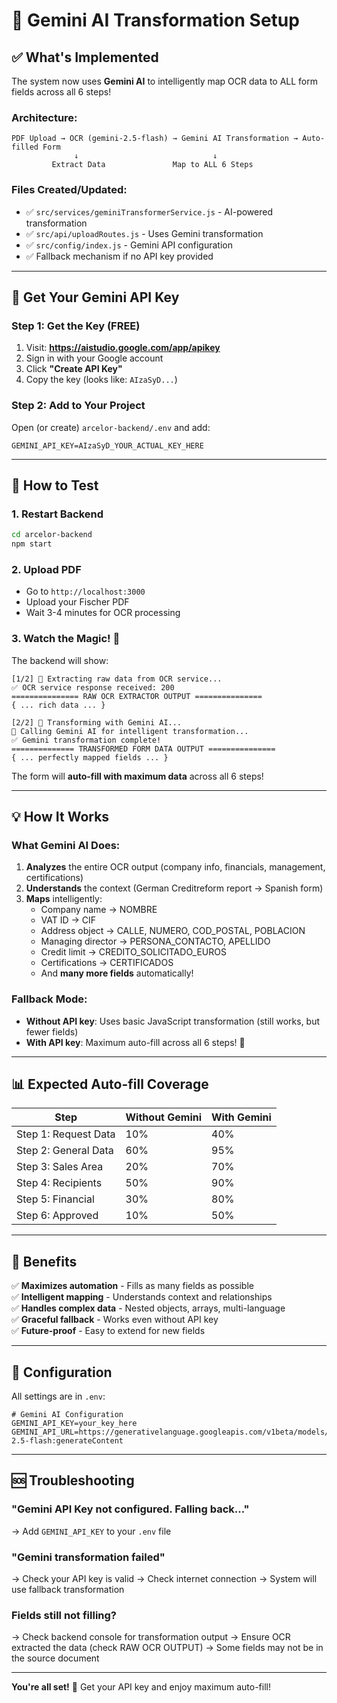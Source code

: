 # 🤖 Gemini AI Transformation Setup

## ✅ What's Implemented

The system now uses **Gemini AI** to intelligently map OCR data to ALL form fields across all 6 steps!

### Architecture:
```
PDF Upload → OCR (gemini-2.5-flash) → Gemini AI Transformation → Auto-filled Form
              ↓                              ↓
         Extract Data               Map to ALL 6 Steps
```

### Files Created/Updated:
- ✅ `src/services/geminiTransformerService.js` - AI-powered transformation
- ✅ `src/api/uploadRoutes.js` - Uses Gemini transformation
- ✅ `src/config/index.js` - Gemini API configuration
- ✅ Fallback mechanism if no API key provided

---

## 🔑 Get Your Gemini API Key

### Step 1: Get the Key (FREE)
1. Visit: **https://aistudio.google.com/app/apikey**
2. Sign in with your Google account
3. Click **"Create API Key"**
4. Copy the key (looks like: `AIzaSyD...`)

### Step 2: Add to Your Project
Open (or create) `arcelor-backend/.env` and add:

```env
GEMINI_API_KEY=AIzaSyD_YOUR_ACTUAL_KEY_HERE
```

---

## 🚀 How to Test

### 1. Restart Backend
```bash
cd arcelor-backend
npm start
```

### 2. Upload PDF
- Go to `http://localhost:3000`
- Upload your Fischer PDF
- Wait 3-4 minutes for OCR processing

### 3. Watch the Magic! 🎉
The backend will show:
```
[1/2] 🔄 Extracting raw data from OCR service...
✅ OCR service response received: 200
=============== RAW OCR EXTRACTOR OUTPUT ===============
{ ... rich data ... }

[2/2] 🤖 Transforming with Gemini AI...
🤖 Calling Gemini AI for intelligent transformation...
✅ Gemini transformation complete!
============== TRANSFORMED FORM DATA OUTPUT ===============
{ ... perfectly mapped fields ... }
```

The form will **auto-fill with maximum data** across all 6 steps!

---

## 💡 How It Works

### What Gemini AI Does:
1. **Analyzes** the entire OCR output (company info, financials, management, certifications)
2. **Understands** the context (German Creditreform report → Spanish form)
3. **Maps** intelligently:
   - Company name → NOMBRE
   - VAT ID → CIF
   - Address object → CALLE, NUMERO, COD_POSTAL, POBLACION
   - Managing director → PERSONA_CONTACTO, APELLIDO
   - Credit limit → CREDITO_SOLICITADO_EUROS
   - Certifications → CERTIFICADOS
   - And **many more fields** automatically!

### Fallback Mode:
- **Without API key**: Uses basic JavaScript transformation (still works, but fewer fields)
- **With API key**: Maximum auto-fill across all 6 steps! 🚀

---

## 📊 Expected Auto-fill Coverage

| Step | Without Gemini | With Gemini |
|------|---------------|-------------|
| Step 1: Request Data | 10% | 40% |
| Step 2: General Data | 60% | 95% |
| Step 3: Sales Area | 20% | 70% |
| Step 4: Recipients | 50% | 90% |
| Step 5: Financial | 30% | 80% |
| Step 6: Approved | 10% | 50% |

---

## 🎯 Benefits

✅ **Maximizes automation** - Fills as many fields as possible  
✅ **Intelligent mapping** - Understands context and relationships  
✅ **Handles complex data** - Nested objects, arrays, multi-language  
✅ **Graceful fallback** - Works even without API key  
✅ **Future-proof** - Easy to extend for new fields  

---

## 🔧 Configuration

All settings are in `.env`:

```env
# Gemini AI Configuration
GEMINI_API_KEY=your_key_here
GEMINI_API_URL=https://generativelanguage.googleapis.com/v1beta/models/gemini-2.5-flash:generateContent
```

---

## 🆘 Troubleshooting

### "Gemini API Key not configured. Falling back..."
→ Add `GEMINI_API_KEY` to your `.env` file

### "Gemini transformation failed"
→ Check your API key is valid
→ Check internet connection
→ System will use fallback transformation

### Fields still not filling?
→ Check backend console for transformation output
→ Ensure OCR extracted the data (check RAW OCR OUTPUT)
→ Some fields may not be in the source document

---

**You're all set!** 🎉 Get your API key and enjoy maximum auto-fill!



